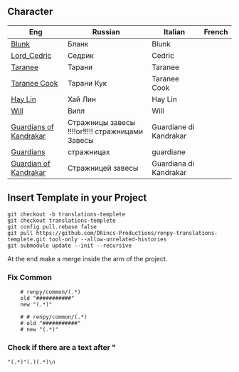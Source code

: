 ## Character
| Eng  | Russian  | Italian | French |
| ------------- | ------------- | ------------- | ------------- |
| [Blunk](https://witch.fandom.com/wiki/Blunk) | Бланк | Blunk  | |
| [Lord_Cedric](https://witch.fandom.com/wiki/Lord_Cedric)  | Седрик | Cedric  | |
| [Taranee](https://witch.fandom.com/wiki/Taranee_Cook) | Тарани  | Taranee  | |
| [Taranee Cook](https://witch.fandom.com/wiki/Taranee_Cook) | Тарани Кук | Taranee Cook | |
| [Hay Lin](https://witch.fandom.com/wiki/Hay_Lin) | Хай Лин  | Hay Lin  | |
| [Will](https://witch.fandom.com/it/wiki/Will_Vandom) | Вилл | Will | |
| [Guardians of Kandrakar](https://disney.fandom.com/wiki/Guardians_of_Kandrakar) | Стражницы завесы        !!!!or!!!!!      стражницами Завесы| Guardiane di Kandrakar | |
| [Guardians](https://disney.fandom.com/wiki/Guardians_of_Kandrakar) | стражницах | guardiane | |
| [Guardian of Kandrakar](https://disney.fandom.com/wiki/Guardians_of_Kandrakar) | Стражницей завесы | Guardiana di Kandrakar | |

## Insert Template in your Project

```shell
git checkout -b translations-templete
git checkout translations-templete
git config pull.rebase false
git pull https://github.com/DRincs-Productions/renpy-translations-templete.git tool-only --allow-unrelated-histories
git submodule update --init --recursive

```

At the end make a merge inside the arm of the project.

### Fix Common
```regex
    # renpy/common/(.*)
    old "###########"
    new "(.*)"
```

```regex
    # # renpy/common/(.*)
    # old "###########"
    # new "(.*)"
```

### Check if there are a text after "
```regex
"(.*)"(.)(.*)\n
```
